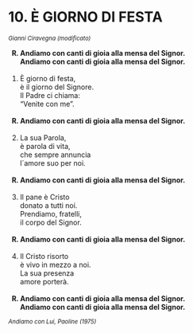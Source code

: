 # 10. È GIORNO DI FESTA

<sub><i>Gianni Ciravegna (modificato)</sub></i>
<ol>
	<b><li type="A" value="18">Andiamo con canti di gioia alla mensa del Signor.<br>
		Andiamo con canti di gioia alla mensa del Signor.</li></b><br>
	<li value="1">È giorno di festa,<br>
		è il giorno del Signore.<br>
		Il Padre ci chiama:<br>
		“Venite con me”.</li><br>
	<b><li type="A" value="18">Andiamo con canti di gioia alla mensa del Signor.</li></b><br>
	<li value="2">La sua Parola,<br>
		è parola di vita,<br>
		che sempre annuncia<br>
		l´amore suo per noi.</li><br>
	<b><li type="A" value="18">Andiamo con canti di gioia alla mensa del Signor.</li></b><br>
	<li value="3">Il pane è Cristo<br>
		donato a tutti noi.<br>
		Prendiamo, fratelli,<br>
		il corpo del Signor.</li><br>
	<b><li type="A" value="18">Andiamo con canti di gioia alla mensa del Signor.</li></b><br>
	<li value="4">Il Cristo risorto<br>
		è vivo in mezzo a noi.<br>
		La sua presenza<br>
		amore porterà.</li><br>
	<b><li type="A" value="18">Andiamo con canti di gioia alla mensa del Signor.<br>
		Andiamo con canti di gioia alla mensa del Signor.</li></b>
</ol>
<sub><i>Andiamo con Lui, Paoline (1975)</sub></i>
